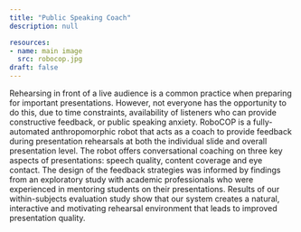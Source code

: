 ```yaml
---
title: "Public Speaking Coach"
description: null

resources:
- name: main image
  src: robocop.jpg
draft: false
---
```


Rehearsing in front of a live audience is a common practice when preparing for important presentations.
However, not everyone has the opportunity to do this, due to time constraints, availability of listeners who can provide constructive feedback, or public speaking anxiety.
RoboCOP is a fully-automated anthropomorphic robot that acts as a coach to provide feedback during presentation rehearsals at both the individual slide and overall presentation level. The robot offers conversational coaching on three key aspects of presentations: speech quality, content coverage and eye contact.
The design of the feedback strategies was informed by findings from an exploratory study with academic professionals who were experienced in mentoring students on their presentations. Results of our within-subjects evaluation study show that our system creates a natural, interactive and motivating rehearsal environment that leads to improved presentation quality.


